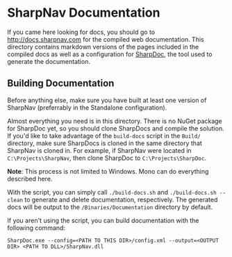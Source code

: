 SharpNav Documentation
======================

If you came here looking for docs, you should go to http://docs.sharpnav.com
for the compiled web documentation. This directory contains markdown versions
of the pages included in the compiled docs as well as a configuration for
[SharpDoc][1], the tool used to generate the documentation.

## Building Documentation

Before anything else, make sure you have built at least one version of
SharpNav (preferrably in the Standalone configuration).

Almost everything you need is in this directory. There is no NuGet package for
SharpDoc yet, so you should clone SharpDocs and compile the solution. If you'd
like to take advantage of the `build-docs` script in the `Build/` directory,
make sure SharpDocs is cloned in the same directory that SharpNav is cloned
in. For example, if SharpNav were located in `C:\Projects\SharpNav`, then
clone SharpDoc to `C:\Projects\SharpDoc`.

**Note**: This process is not limited to Windows. Mono can do everything
described here.

With the script, you can simply call `./build-docs.sh` and
`./build-docs.sh --clean` to generate and delete documentation, respectively.
The generated docs will be output to the `/Binaries/Documentation` directory
by default.

If you aren't using the script, you can build documentation with the following
command:

```
SharpDoc.exe --config=<PATH TO THIS DIR>/config.xml --output=<OUTPUT DIR> <PATH TO DLL>/SharpNav.dll
```


[1]: https://github.com/xoofx/SharpDoc
